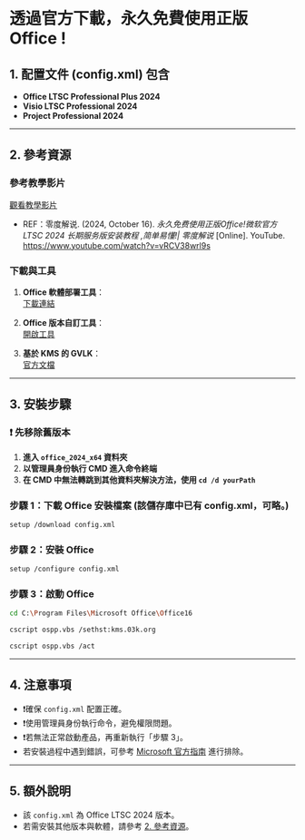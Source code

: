 # 透過官方下載，永久免費使用正版 Office !

## 1. 配置文件 (config.xml) 包含
- **Office LTSC Professional Plus 2024**
- **Visio LTSC Professional 2024**
- **Project Professional 2024**

---

## 2. 參考資源

### 參考教學影片
[觀看教學影片](https://youtu.be/vRCV38wrl9s?si=r_Bh9LgAOzSRO-0J) 
- REF：零度解说. (2024, October 16). *永久免费使用正版Office!微软官方 LTSC 2024 长期服务版安装教程 ,简单易懂!| 零度解说* [Online]. YouTube. https://www.youtube.com/watch?v=vRCV38wrl9s

### 下載與工具
1. **Office 軟體部署工具**：  
   [下載連結](https://www.microsoft.com/en-us/download/details.aspx?id=49117)

2. **Office 版本自訂工具**：  
   [開啟工具](https://config.office.com/deploymentsettings)

3. **基於 KMS 的 GVLK**：  
   [官方文檔](https://learn.microsoft.com/zh-cn/deployoffice/vlactivation/gvlks)

---

## 3. 安裝步驟

### **❗ 先移除舊版本**

1. **進入 `office_2024_x64` 資料夾**
2. **以管理員身份執行 CMD 進入命令終端**
3. **在 CMD 中無法轉跳到其他資料夾解決方法，使用 `cd /d yourPath`**

### **步驟 1：下載 Office 安裝檔案 (該儲存庫中已有 config.xml，可略。)**
```sh
setup /download config.xml
```

### **步驟 2：安裝 Office**
```sh
setup /configure config.xml
```

### **步驟 3：啟動 Office**
```sh
cd C:\Program Files\Microsoft Office\Office16
```
```sh
cscript ospp.vbs /sethst:kms.03k.org
```
```sh
cscript ospp.vbs /act
```

---

## 4. 注意事項
- ❗確保 `config.xml` 配置正確。
- ❗使用管理員身份執行命令，避免權限問題。
- ❗若無法正常啟動產品，再重新執行「步驟 3」。
- 若安裝過程中遇到錯誤，可參考 [Microsoft 官方指南](https://learn.microsoft.com/) 進行排除。

---

## 5. **額外說明**
- 該 `config.xml` 為 Office LTSC 2024 版本。
- 若需安裝其他版本與軟體，請參考 [2. 參考資源](#2-參考資源)。


